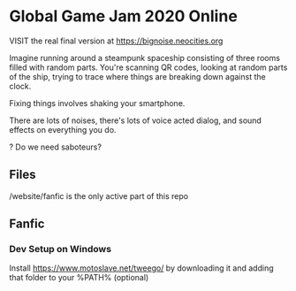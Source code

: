 # Global Game Jam 2020 Online

VISIT the real final version at https://bignoise.neocities.org

Imagine running around a steampunk spaceship consisting of three rooms filled with random parts. You're scanning QR codes, looking at random parts of the ship, trying to trace where things are breaking down against the clock.

Fixing things involves shaking your smartphone.

There are lots of noises, there's lots of voice acted dialog, and sound effects on everything you do.

? Do we need saboteurs?

## Files

/website/fanfic is the only active part of this repo

## Fanfic

### Dev Setup on Windows

Install https://www.motoslave.net/tweego/ by downloading it and adding that folder to your %PATH% (optional)

